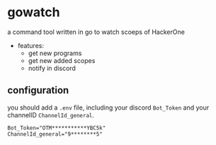 # gowatch

a command tool written in go to watch scoeps of HackerOne
- features:
    - get new programs
    - get new added scopes
    - notify in discord

## configuration
you should add a `.env` file, including your discord `Bot_Token` and your channelID `ChannelId_general`.

```
Bot_Token="OTM***********YBC5k"
ChannelId_general="9********5"
```